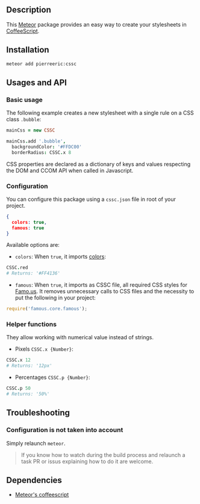 ## Description
This [Meteor](https://www.meteor.com/) package provides an easy way to create your stylesheets in [CoffeeScript](http://coffeescript.org/).

## Installation
```bash
meteor add pierreeric:cssc
```

## Usages and API
### Basic usage
The following example creates a new stylesheet with a single rule on a CSS
class `.bubble`:

```coffeescript
mainCss = new CSSC

mainCss.add '.bubble',
  backgroundColor: '#FFDC00'
  borderRadius: CSSC.x 8
```

CSS properties are declared as a dictionary of keys and values respecting
the DOM and CCOM API when called in Javascript.

### Configuration
You can configure this package using a `cssc.json` file in root of your project.
```json
{
  colors: true,
  famous: true
}
```

Available options are:
* `colors`: When `true`, it imports [colors](http://clrs.cc):
```coffee
CSSC.red
# Returns: '#FF4136'
```
* `famous`: When `true`, it imports as CSSC file, all required CSS styles for [Famo.us](http://famo.us). It removes unnecessary calls to CSS files and the
necessity to put the following in your project:
```javascript
require('famous.core.famous');
```

### Helper functions
They allow working with numerical value instead of strings.
* Pixels `CSSC.x {Number}`:<br>
```coffee
CSSC.x 12
# Returns: '12px'
```
* Percentages `CSSC.p {Number}`:<br>
```coffee
CSSC.p 50
# Returns: '50%'
```

## Troubleshooting
### Configuration is not taken into account
Simply relaunch `meteor`.
> If you know how to watch during the build process and relaunch a task
  PR or issus explaining how to do it are welcome.

## Dependencies
* [Meteor's coffeescript](https://atmospherejs.com/meteor/coffeescript)
